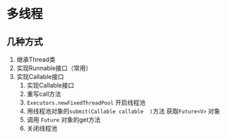 # 多线程
## 几种方式
1. 继承Thread类
2. 实现Runnable接口（常用）
3. 实现Callable接口
    1. 实现Callable接口
    2. 重写call方法
    3. `Executors.newFixedThreadPool` 开启线程池
    4. 用线程池对象的`submit(Callable callable  )`方法 获取`Future<V>` 对象
    5. 调用 `Future` 对象的get方法
    6. 关闭线程池